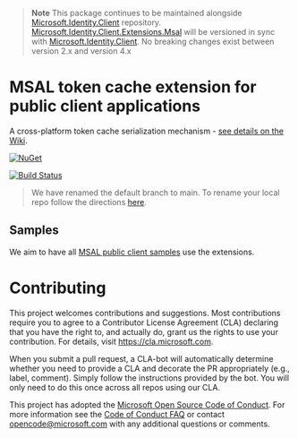 >**Note**
>This package continues to be maintained alongside [Microsoft.Identity.Client](https://github.com/AzureAD/microsoft-authentication-library-for-dotnet) repository. [Microsoft.Identity.Client.Extensions.Msal](https://www.nuget.org/packages/Microsoft.Identity.Client.Extensions.Msal) will be versioned in sync with [Microsoft.Identity.Client](https://www.nuget.org/packages/Microsoft.Identity.Client). No breaking changes exist between version 2.x and version 4.x
>

# MSAL token cache extension for public client applications

A cross-platform token cache serialization mechanism - [see details on the Wiki](https://github.com/AzureAD/microsoft-authentication-extensions-for-dotnet/wiki/Cross-platform-Token-Cache).

[![NuGet](https://img.shields.io/nuget/vpre/Microsoft.Identity.Client.Extensions.Msal.svg?style=flat-square&label=nuget&colorB=00b200)](https://www.nuget.org/packages/Microsoft.Identity.Client.Extensions.Msal/) 

[![Build Status](https://identitydivision.visualstudio.com/IDDP/_apis/build/status/CI/DotNet/MSAL%20YAML/Cache%20Ext/Extension%20CI-PR?branchName=master)](https://identitydivision.visualstudio.com/IDDP/_build/latest?definitionId=1071&branchName=master)

> We have renamed the default branch to main. To rename your local repo follow the directions [here](https://docs.github.com/en/repositories/configuring-branches-and-merges-in-your-repository/managing-branches-in-your-repository/renaming-a-branch#updating-a-local-clone-after-a-branch-name-changes).

## Samples

We aim to have all [MSAL public client samples](https://docs.microsoft.com/en-gb/azure/active-directory/develop/sample-v2-code#desktop-and-mobile-public-client-apps) use the extensions. 

# Contributing

This project welcomes contributions and suggestions.  Most contributions require you to agree to a
Contributor License Agreement (CLA) declaring that you have the right to, and actually do, grant us
the rights to use your contribution. For details, visit https://cla.microsoft.com.

When you submit a pull request, a CLA-bot will automatically determine whether you need to provide
a CLA and decorate the PR appropriately (e.g., label, comment). Simply follow the instructions
provided by the bot. You will only need to do this once across all repos using our CLA.

This project has adopted the [Microsoft Open Source Code of Conduct](https://opensource.microsoft.com/codeofconduct/).
For more information see the [Code of Conduct FAQ](https://opensource.microsoft.com/codeofconduct/faq/) or
contact [opencode@microsoft.com](mailto:opencode@microsoft.com) with any additional questions or comments.


